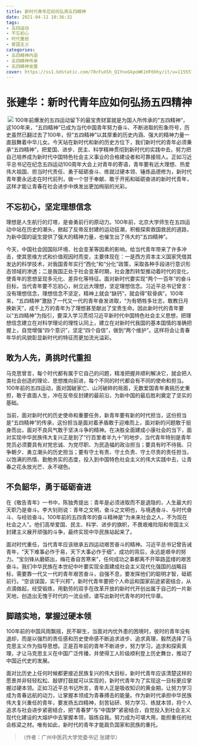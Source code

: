 ```yaml
---
title: 新时代青年应如何弘扬五四精神 
date: 2021-04-11 10:36:32
tags:
- 五四运动
- 不忘初心 
- 时代重担
- 爱国主义
categories:
- 五四精神内涵
- 五四精神传承
- 五四精神发展
cover: https://ss1.bdstatic.com/70cFuXSh_Q1YnxGkpoWK1HF6hhy/it/u=1155571218,3628757595&fm=26&gp=0.jpg
---
```


# 张建华：新时代青年应如何弘扬五四精神 

​		![](青春正能量.jpg)
                                100年前爆发的五四运动留下的最宝贵财富就是为国人所传承的“五四精神”，这100年来，“五四精神”已成为当代中国青年努力奋斗、不断进取的形象符号，历史虽然已翻过去了100年，但“五四精神”以其厚重的历史内涵、强大的精神力量一直鼓舞着中华儿女。今天站在新时代和新的历史方位下，我们新时代的青年必须秉承“五四精神”，把爱国、进步、民主、科学精神贯彻到新时代的实践中去，努力把自己培养成为新时代中国特色社会主义事业的合格建设者和可靠接班人。正如习近平总书记在纪念五四运动100周年大会上对青年的寄语，青年要有远大理想、热爱伟大祖国、担当时代责任、勇于砥砺奋斗、练就过硬本领、锤炼品德修为，新时代青年要永远走在时代前列，做一个甘于奉献、敢于开拓和砥砺奋进的新时代青年，这样才能让青春在社会进步中焕发出更加绚丽的光彩。

## 不忘初心，坚定理想信念

理想是人生航行的灯塔，是奋勇前行的原动力。100年前，北京大学师生在五四运动中站在历史的潮头，掀起了反帝反封建的运动狂潮，积极探索救国救民的道路，为新中国的诞生提供了强大的精神力量，也催生出了伟大的“五四精神”。

今天，中国社会因国际环境、社会变革等因素的影响，给当代青年带来了许多冲击，使其思维方式和价值观因时而变，主要体现在：一是西方资本主义国家凭借其发达的科学技术，对我国青年实行“西化”和“分化”政策，采取各种手段进行意识形态领域的渗透；二是我国正处于社会变革时期，社会激烈转型推动着时代的变化，使青年的思想呈现多元化、差异化等特征。面对新时代要实现“两个一百年”的奋斗目标，当代青年要不忘初心，树立远大理想，坚定理想信念。习近平总书记曾言：没有理想信念，理想信念不坚定，精神上就会“缺钙”，就会得“软骨病”。100年来，“五四精神”激励了一代又一代的青年奋发进取，“为有牺牲多壮志，敢教日月换新天”，成千上万的青年为了理想甚至献出了宝贵生命。因此新时代的青年要以“五四精神”为指引，要深入学习贯彻习近平新时代中国特色社会主义思想，把理想信念建立在对科学理论的理性认同上，建立在对新时代我国的基本国情的准确把握上，自觉增强“四个意识”，坚定“四个自信”，做到“两个维护”。这样将会让青春年华的风貌彰显新时代的特征而更加流光溢彩。

## 敢为人先，勇挑时代重担

马克思曾言，每个时代都有属于它自己的问题，精准把握并顺利解决它，就会把人类社会创造的理论、思想推向前进，每个不同的时代都会有不同的使命和担当。100年前的五四运动，面对国破家亡、山河破碎的局面，无数爱国青年勇挑历史重担，敢于直面人生，冲在反帝反封建的最前沿，为新中国的最后胜利奠定了坚实的基础。

当前，面对新时代的历史使命和重要任务，新青年要有新的时代担当，这份担当是“五四精神”的传承，这份担当是面对着矛盾敢于迎难而上，面对新的问题敢于挺身而出，面对不良风气敢于坚决斗争的精神。在决胜全面建成小康社会的当下，面对实现中华民族伟大复兴正是到了“行百里者半九十”的地步，当代青年特别是青年党员必须要具有对党忠诚、为党尽职、为民造福的政治担当；要具有时不待我、只争朝夕、勇立潮头的历史担当；要有守土有责、守土负责、守土尽责的责任担当，以饱满的热情、勤勉务实的态度，投入到中国特色社会主义的伟大实践中去，让青春之花永放光芒、永不褪色。

## 不负韶华，勇于砥砺奋进

在《敬告青年》一书中，陈独秀提出：青年是必须进取而不是退隐的，人生最大的天职乃是奋斗。李大钊则说：青年之文明，奋斗之文明也，与境遇奋斗、与时代奋斗、与经验奋斗。100年前的五四青年的奋斗精神是“为未来社会之人，不为现在社会之人”。他们高举爱国、民主、科学、进步的旗帜，不畏艰难险阻和帝国主义封建主义展开顽强的斗争，最终实现中华民族站起来了。

面对时代重任，当代青年应该继承五四运动艰苦奋斗的精神。习近平总书记曾告诫青年，“天下难事必作于易，天下大事必作于细”，成功的背后，永远是艰辛的努力。“宝剑锋从磨砺出，梅花香自苦寒来”，任何成功之事都离不开筚路蓝缕的艰苦奋斗。我们中华民族在本世纪中叶要实现全面建成社会主义现代化强国的战略目标，需要靠一代又一代的青年艰苦奋斗，自强不息，要发挥他们的聪明才智，砥砺前行。“空谈误国，实干兴邦”，新时代青年要把个人命运和国家前途紧密结合，从点滴做起，经受锻炼，用勤劳的双手在改革开放的新时代开创出属于自己的一片新天地，创造出无愧于时代的一流业绩，谱写出新时代青年的时代华章。

## 脚踏实地，掌握过硬本领

100年前的中国风雨飘摇，民不聊生，当面对内忧外患的困境时，彼时的青年没有退却，而是以强烈的责任感和历史使命感不断追求进步、追求真理，毅然选择了马克思主义作为指导思想。正是百年前的青年不断进步，努力学习，追求和探索真理，才让马克思主义在中国广泛传播，并使得工人阶级顺利登上历史舞台，推动了中国近代史的发展。

面对比历史上任何时候都更接近民族复兴的伟大目标，新时代青年应该清楚这样的愿景并非轻轻松松、敲锣打鼓就可以实现的，新时代青年为了实现这一目标更应掌握过硬本领。正如习近平总书记所言，青年人正是吸收知识的黄金期，让努力学习成为青春远航的动力，让掌握本领成为青春搏击的能量。作为新时代承担中华民族伟大复兴重任的青年，要发扬五四精神，刻苦钻研、努力学习、练就本领，将个人追求与社会进步紧密结合，把“青春梦”与“中国梦”紧密结合，自觉投入到社会主义现代化建设的大熔炉中去掌握本领，锻炼自我。努力成为可堪大用，能担重任的社会栋梁之材。唯有如此，新时代的青年才能肩负国家和民族的重托。



> （作者：广州中医药大学党委书记  张建华）